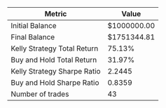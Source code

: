 | Metric | Value |
| --- | --- |
| Initial Balance | $1000000.00 |
| Final Balance | $1751344.81 |
| Kelly Strategy Total Return | 75.13% |
| Buy and Hold Total Return | 31.97% |
| Kelly Strategy Sharpe Ratio | 2.2445 |
| Buy and Hold Sharpe Ratio | 0.8359 |
| Number of trades | 43 |
